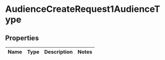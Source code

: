 
# AudienceCreateRequest1AudienceType

## Properties
| Name | Type | Description | Notes |
| ------------ | ------------- | ------------- | ------------- |



